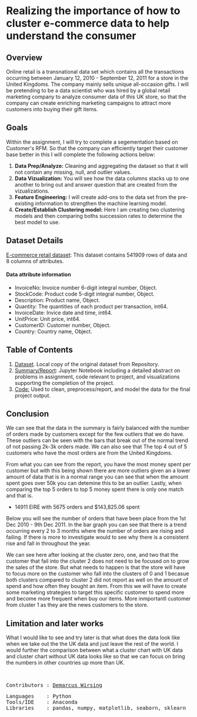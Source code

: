 # Realizing the importance of how to cluster e-commerce data to help understand the consumer

## Overview

Online retail is a transnational data set which contains all the transactions occurring between January 12, 2010 - September 12, 2011 for a store in the United Kingdoms. The company mainly sells unique all-occasion gifts. I will be pretending to be a data scientist who was hired by a global retail marketing company to analyze consumer data of this UK store, so that the company can create enriching marketing campaigns to attract more customers into buying their gift items. 

## Goals

Within the assignment, I will try to complete a segementation based on Customer's RFM. So that the company can efficiently target their customer base better in this I will complete the following actions below:
<ol>
  <li><b>Data Prep/Analyze:</b> Cleaning and aggregating the dataset so that it will not contain any missing, null, and outlier values.</li>
  <li><b>Data Vizualization:</b> You will see how the data columns stacks up to one another to bring out and answer question that are created from the vizualizations.</li>
  <li><b>Feature Engineering:</b> I will create add-ons to the data set from the pre-existing information to strengthen the machine learning model.</li>
  <li><b>Create/Establish Clustering model:</b> Here I am creating two clustering models and then comparing boths succession rates to determine the best model to use.</li>
</ol>

## Dataset Details
<a href=https://github.com/marcusw0602/DataAnalysis-and-Machine-Learning/blob/master/Assignments%26Projects/Clustering/OnlineRetail.csv.zip>E-commerce retail dataset</a>: This dataset contains 541909 rows of data and 8 columns of attributes. 

#### Data attribute information
- InvoiceNo: Invoice number 6-digit integral number, Object.
- StockCode: Product code 5-digit integral number, Object.
- Description: Product name, Object.
- Quantity: The quantities of each product per transaction, int64.
- InvoiceDate: Invice date and time, int64.
- UnitPrice: Unit price, int64.
- CustomerID: Customer number, Object.
- Country: Country name, Object. 

## Table of Contents

<ol>
  <li><a href=https://github.com/marcusw0602/DataAnalysis-and-Machine-Learning/blob/master/Assignments%26Projects/Clustering/OnlineRetail.csv.zip>Dataset</a>. Local copy of the original dataset from Repository.</li>
  <li><a href=https://github.com/marcusw0602/DataAnalysis-and-Machine-Learning/blob/master/Assignments%26Projects/Clustering/Clustering%20ML.ipynb>Summary/Report</a>: Jupyter Notebook including a detailed abstract on problems in assignment, code relevant to project, and visualizations supporting the completion of the project. </li>
  <li> <a href=https://github.com/marcusw0602/DataAnalysis-and-Machine-Learning/blob/master/Assignments%26Projects/Clustering/Code.ipynb>Code:</a> Used to clean, preprocess/report, and model the data for the final project output. </li>
</ol>

## Conclusion
We can see that the data in the summary is fairly balanced with the number of orders made by customers except for the few outliers that we do have. These outliers can be seen with the bars that break out of the normal trend of not passing 2k-3k orders made. We can also see that The top 4 out of 5 customers who have the most orders are from the United Kingdoms.

From what you can see from the report, you have the most money spent per customer but with this being shown there are more outliers given an a lower amount of data that is in a normal range you can see that when the amount spent goes over 50k you can detemine this to be an outlier. Lastly, when comparing the top 5 orders to top 5 money spent there is only one match and that is.

- 14911 EIRE with 5675 orders and $143,825.06 spent

Below you will see the number of orders that have been place from the 1st Dec 2010 - 9th Dec 2011. In the bar graph you can see that there is a trend occurring every 2 to 3 months where the number of orders are rising and failing. If there is more to investigate would to see why there is a consistent rise and fall in throughout the year.

We can see here after looking at the cluster zero, one, and two that the customer that fail into the cluster 2 does not need to be focused on to grow the sales of the store. But what needs to happen is that the store will have to focus more on the customer who fall into the clusters of 0 and 1 becasue both clusters compared to cluster 2 did not report as well on the amount of spend and how often they bought an item. From this we will have to create some marketing strategies to target this specific customer to spend more and become more frequent when buy our items. More inmportantl customer from cluster 1 as they are the news customers to the store.

## Limitation and later works

What I would like to see and try later is that what does the data look like when we take out the the UK data and just leave the rest of the world. I would further the comparison between what a cluster chart with UK data and cluster chart without UK data looks like so that we can focus on bring the numbers in other countries up more than UK. 

<br>
<pre>
Contributors : <a href=https://github.com/marcusw0602>Demarcus Wirsing</a>
</pre>

<pre>
Languages    : Python
Tools/IDE    : Anaconda
Libraries    : pandas, numpy, matplotlib, seaborn, sklearn
</pre>

